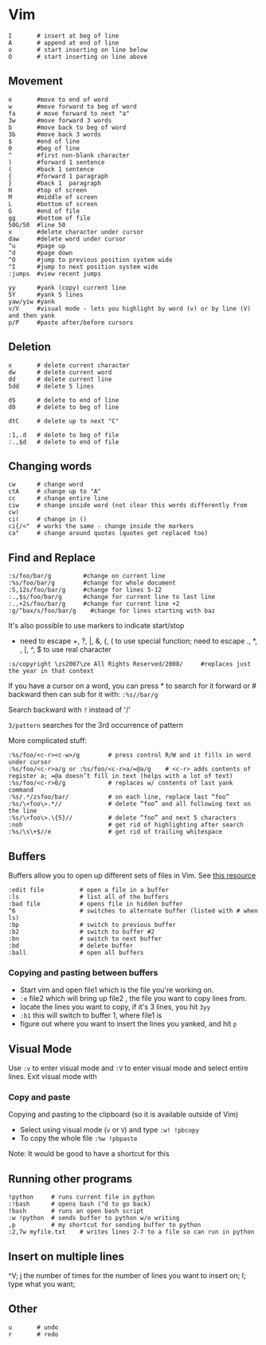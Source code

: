 # Vim
```
I       # insert at beg of line
A       # append at end of line
o       # start inserting on line below
O       # start inserting on line above
```

## Movement
```
e       #move to end of word
w       #move forward to beg of word
fa      # move forward to next "a"
3w      #move forward 3 words
b       #move back to beg of word
3b      #move back 3 words
$       #end of line
0       #beg of line
^       #first non-blank character
)       #forward 1 sentence
(       #back 1 sentence
{       #forward 1 paragraph
}       #back 1  paragraph
H       #top of screen
M       #middle of screen
L       #bottom of screen
G       #end of file
gg      #bottom of file
50G/50  #line 50 
x       #delete character under cursor
daw     #delete word under cursor
^u      #page up
^d      #page down
^O      #jump to previous position system wide
^I      #jump to next position system wide
:jumps  #view recent jumps

yy      #yank (copy) current line
5Y      #yank 5 lines
yaw/yiw #yank 
v/V     #visual mode - lets you highlight by word (v) or by line (V) and then yank
p/P     #paste after/before cursors
```

## Deletion
```
x       # delete current character
dw      # delete current word
dd      # delete current line
5dd     # delete 5 lines

d$      # delete to end of line
d0      # delete to beg of line

dtC     # delete up to next "C"

:1,.d   # delete to beg of file
:.,$d   # delete to end of file
```

## Changing words

```
cw      # change word
ctA     # change up to "A"
cc      # change entire line
ciw     # change inside word (not clear this words differently from cw)
ci(     # change in ()
ci{/<"  # works the same - change inside the markers
ca"     # change around quotes (quotes get replaced too)
```
## Find and Replace
```
:s/foo/bar/g         #change on current line
:%s/foo/bar/g        #change for whole document
:5,12s/foo/bar/g     #change for lines 5-12
:.,$s/foo/bar/g      #change for current line to last line
:.,+2s/foo/bar/g     #change for current line +2
:g/^bax/s/foo/bar/g    #change for lines starting with baz
```

It's also possible to use markers to indicate start/stop
 - need to escape +, ?, |, &, {, ( to use special function; need to escape ., \*, \, [, ^, $ to use real character
```
:s/copyright \zs2007\ze All Rights Reserved/2008/     #replaces just the year in that context
```

If you have a cursor on a word, you can press * to search for it forward or # backward then can sub for it with: `:%s//bar/g`

Search backward with `?` instead of '/'

`3/pattern` searches for the 3rd occurrence of pattern

More complicated stuff:
```
:%s/foo/<c-r><c-w>/g        # press control R/W and it fills in word under cursor
:%s/foo/<c-r>a/g or :%s/foo/<c-r>a/=@a/g    # <c-r> adds contents of register a; =@a doesn’t fill in text (helps with a lot of text)
:%s/foo/<c-r>0/g            # replaces w/ contents of last yank command
:%s/.*/zsfoo/bar/           # on each line, replace last “foo”
:%s/\<foo\>.*//             # delete “foo” and all following text on the line
:%s/\<foo\>.\{5}//          # delete “foo” and next 5 characters
:noh                        # get rid of highlighting after search
:%s/\s\+$//e                # get rid of trailing whitespace
```

## Buffers

Buffers allow you to open up different sets of files in Vim. See [this resource](https://dockyard.com/blog/2013/10/22/vim-buffers)
```
:edit file          # open a file in a buffer
:ls                 # list all of the buffers
:bad file           # opens file in hidden buffer
^6                  # switches to alternate buffer (listed with # when ls)
:bp                 # switch to previous buffer
:b2                 # switch to buffer #2
:bn                 # switch to next buffer
:bd                 # delete buffer
:ball               # open all buffers
```

### Copying and pasting between buffers

* Start vim and open file1 which is the file you're working on.
* `:e` file2 which will bring up file2 , the file you want to copy lines from.
* locate the lines you want to copy, if it's 3 lines, you hit `3yy`
* `:b1` this will switch to buffer 1, where file1 is
* figure out where you want to insert the lines you yanked, and hit `p`

## Visual Mode

Use `:v` to enter visual mode and `:V` to enter visual mode and select entire
lines. Exit visual mode with <esc><esc>

### Copy and paste

Copying and pasting to the clipboard (so it is available outside of Vim)
* Select using visual mode (`v` or `V`) and type `:w! !pbcopy`
* To copy the whole file `:%w !pbpaste`

Note: It would be good to have a shortcut for this

## Running other programs

```
!python     # runs current file in python
:!bash      # opens bash (^d to go back)
!bash       # runs an open bash script
:w !python  # sends buffer to python w/o writing
,p          # my shortcut for sending buffer to python
:2,7w myfile.txt    # writes lines 2-7 to a file so can run in python
```

## Insert on multiple lines
^V; j the number of times for the number of lines you want to insert on; I;
type what you want; <esc>

## Other
```
u       # undo
r       # redo
```
